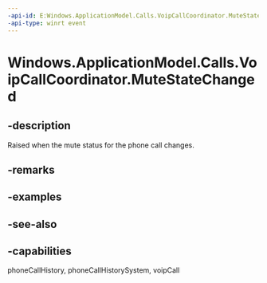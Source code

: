 ```yaml
---
-api-id: E:Windows.ApplicationModel.Calls.VoipCallCoordinator.MuteStateChanged
-api-type: winrt event
---
```


<!-- Event syntax
public event Windows.Foundation.TypedEventHandler MuteStateChanged<Windows.ApplicationModel.Calls.VoipCallCoordinator,  Windows.ApplicationModel.Calls.MuteChangeEventArgs>
-->

# Windows.ApplicationModel.Calls.VoipCallCoordinator.MuteStateChanged

## -description
Raised when the mute status for the phone call changes.

## -remarks

## -examples

## -see-also

## -capabilities
phoneCallHistory, phoneCallHistorySystem, voipCall
